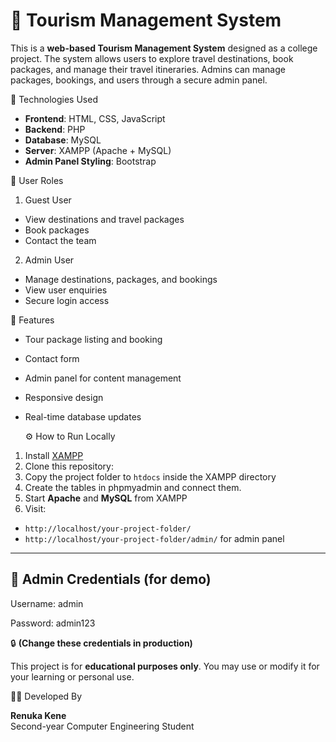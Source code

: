 # 🧳 Tourism Management System

This is a **web-based Tourism Management System** designed as a college project. The system allows users to explore travel destinations, book packages, and manage their travel itineraries. Admins can manage packages, bookings, and users through a secure admin panel.

 🔧 Technologies Used

- **Frontend**: HTML, CSS, JavaScript
- **Backend**: PHP
- **Database**: MySQL
- **Server**: XAMPP (Apache + MySQL)
- **Admin Panel Styling**: Bootstrap


👥 User Roles

 1. Guest User
- View destinations and travel packages
- Book packages
- Contact the team

 2. Admin User
- Manage destinations, packages, and bookings
- View user enquiries
- Secure login access


 🚀 Features

- Tour package listing and booking
- Contact form 
- Admin panel for content management
- Responsive design
- Real-time database updates


   ⚙️ How to Run Locally

1. Install [XAMPP](https://www.apachefriends.org/)
2. Clone this repository:
3. Copy the project folder to `htdocs` inside the XAMPP directory
4. Create the tables in phpmyadmin and connect them.
5. Start **Apache** and **MySQL** from XAMPP
6. Visit:  
- `http://localhost/your-project-folder/`  
- `http://localhost/your-project-folder/admin/` for admin panel


---

## 🔐 Admin Credentials (for demo)

Username: admin

Password: admin123


🔒 **(Change these credentials in production)**


This project is for **educational purposes only**. You may use or modify it for your learning or personal use.



🙋‍♀️ Developed By

**Renuka Kene**  
Second-year Computer Engineering Student




